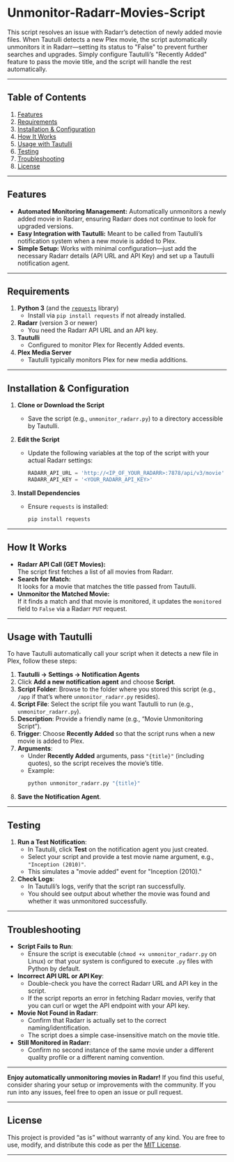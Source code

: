 # Unmonitor-Radarr-Movies-Script
This script resolves an issue with Radarr’s detection of newly added movie files. 
When Tautulli detects a new Plex movie, the script automatically unmonitors it in Radarr—setting its status to "False" to prevent further searches and upgrades. Simply configure Tautulli’s "Recently Added" feature to pass the movie title, and the script will handle the rest automatically.


---

## Table of Contents

1. [Features](#features)  
2. [Requirements](#requirements)  
3. [Installation & Configuration](#installation--configuration)
4. [How It Works](#how-it-works)
5. [Usage with Tautulli](#usage-with-tautulli)
6. [Testing](#testing)
7. [Troubleshooting](#troubleshooting)
8. [License](#license)

---

## Features

- **Automated Monitoring Management:** Automatically unmonitors a newly added movie in Radarr, ensuring Radarr does not continue to look for upgraded versions.  
- **Easy Integration with Tautulli:** Meant to be called from Tautulli’s notification system when a new movie is added to Plex.  
- **Simple Setup:** Works with minimal configuration—just add the necessary Radarr details (API URL and API Key) and set up a Tautulli notification agent.  

---

## Requirements

1. **Python 3** (and the [`requests`](https://pypi.org/project/requests/) library)  
   - Install via `pip install requests` if not already installed.  
2. **Radarr** (version 3 or newer)  
   - You need the Radarr API URL and an API key.  
3. **Tautulli**  
   - Configured to monitor Plex for Recently Added events.  
4. **Plex Media Server**  
   - Tautulli typically monitors Plex for new media additions.

---

## Installation & Configuration

1. **Clone or Download the Script**  
   - Save the script (e.g., `unmonitor_radarr.py`) to a directory accessible by Tautulli.

2. **Edit the Script**  
   - Update the following variables at the top of the script with your actual Radarr settings:
     ```python
     RADARR_API_URL = 'http://<IP_OF_YOUR_RADARR>:7878/api/v3/movie'
     RADARR_API_KEY = '<YOUR_RADARR_API_KEY>'
     ```
   
3. **Install Dependencies**  
   - Ensure `requests` is installed:
     ```bash
     pip install requests
     ```

---

## How It Works

- **Radarr API Call (GET Movies):**  
  The script first fetches a list of all movies from Radarr.  
- **Search for Match:**  
  It looks for a movie that matches the title passed from Tautulli.  
- **Unmonitor the Matched Movie:**  
  If it finds a match and that movie is monitored, it updates the `monitored` field to `False` via a Radarr `PUT` request.

---

## Usage with Tautulli

To have Tautulli automatically call your script when it detects a new file in Plex, follow these steps:

1. **Tautulli → Settings → Notification Agents**  
2. Click **Add a new notification agent** and choose **Script**.  
3. **Script Folder**: Browse to the folder where you stored this script (e.g., `/app` if that’s where `unmonitor_radarr.py` resides).  
4. **Script File**: Select the script file you want Tautulli to run (e.g., `unmonitor_radarr.py`).  
5. **Description**: Provide a friendly name (e.g., “Movie Unmonitoring Script”).  
6. **Trigger**: Choose **Recently Added** so that the script runs when a new movie is added to Plex.  
7. **Arguments**:  
   - Under **Recently Added** arguments, pass `"{title}"` (including quotes), so the script receives the movie’s title.  
   - Example:  
     ```bash
     python unmonitor_radarr.py "{title}"
     ```
8. **Save the Notification Agent**.

---

## Testing

1. **Run a Test Notification**:  
   - In Tautulli, click **Test** on the notification agent you just created.  
   - Select your script and provide a test movie name argument, e.g., `"Inception (2010)"`.  
   - This simulates a "movie added" event for "Inception (2010)."  
2. **Check Logs**:  
   - In Tautulli’s logs, verify that the script ran successfully.  
   - You should see output about whether the movie was found and whether it was unmonitored successfully.

---

## Troubleshooting

- **Script Fails to Run**:  
  - Ensure the script is executable (`chmod +x unmonitor_radarr.py` on Linux) or that your system is configured to execute `.py` files with Python by default.
- **Incorrect API URL or API Key**:  
  - Double-check you have the correct Radarr URL and API key in the script.  
  - If the script reports an error in fetching Radarr movies, verify that you can curl or wget the API endpoint with your API key.  
- **Movie Not Found in Radarr**:  
  - Confirm that Radarr is actually set to the correct naming/identification.  
  - The script does a simple case-insensitive match on the movie title.  
- **Still Monitored in Radarr**:  
  - Confirm no second instance of the same movie under a different quality profile or a different naming convention.

---


**Enjoy automatically unmonitoring movies in Radarr!** If you find this useful, consider sharing your setup or improvements with the community. If you run into any issues, feel free to open an issue or pull request.


---

## License

This project is provided “as is” without warranty of any kind. You are free to use, modify, and distribute this code as per the [MIT License](https://opensource.org/licenses/MIT).

---
